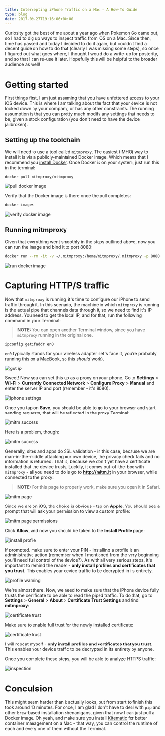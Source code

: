 ```yaml
---
title: Intercepting iPhone Traffic on a Mac - A How-To Guide
type: blog
date: 2017-09-27T19:16:06+00:00
---
```


Curiosity got the best of me about a year ago when Pokemon Go came out, so I had to dig up ways to inspect traffic from iOS on a Mac. Since then, time has passed and today I decided to do it again, but couldn't find a decent guide on how to do that (clearly I was missing some steps), so once I figured out what goes where, I thought I would do a write-up for posterity, and so that I can re-use it later. Hopefully this will be helpful to the broader audience as well!

# Getting started

First things first, I am just assuming that you have unfettered access to your iOS device. This is where I am talking about the fact that your device is not locked down by your company, or has any other constraints. The running assumption is that you can pretty much modify any settings that needs to be, given a stock configuration (you don't need to have the device jailbroken). 

## Setting up the toolchain

We will need to use a tool called `mitmproxy`. The easiest (IMHO) way to install it is via a publicly-maintained Docker image. Which means that I recommend you [install Docker](https://docs.docker.com/engine/installation/). Once Docker is on your system, just run this in the terminal:

```bash
docker pull mitmproxy/mitmproxy
```

![pull docker image](/images/postmedia/intercepting-ios-traffic/mitmproxy-install.gif)

Verify that the Docker image is there once the pull completes:

```bash
docker images
```

![verify docker image](/images/postmedia/intercepting-ios-traffic/docker-images.gif)

## Running mitmproxy

Given that everything went smoothly in the steps outlined above, now you can run the image and bind it to port 8080:

```bash
docker run --rm -it -v ~/.mitmproxy:/home/mitmproxy/.mitmproxy -p 8080:8080 mitmproxy/mitmproxy
```

![run docker image](/images/postmedia/intercepting-ios-traffic/mitm-run.gif)

# Capturing HTTP/S traffic

Now that `mitmproxy` is running, it's time to configure our iPhone to send traffic through it. In this scenario, the machine in which `mitmproxy` is running is the actual pipe that channels data through it, so we need to find it's IP address. You need to get the local IP, and for that, run the following command in your Terminal:

> **NOTE:** You can open another Terminal window, since you have `mitmproxy` running in the original one.

```bash
ipconfig getifaddr en0
```

`en0` typically stands for your wireless adapter (let's face it, you're probably running this on a MacBook, so this _should_ work).

![get ip](/images/postmedia/intercepting-ios-traffic/ip.gif)

Sweet! Now you can set this up as a proxy on your phone. Go to **Settings** > **Wi-Fi** > **Currently Connected Network** > **Configure Proxy** > **Manual** and enter the server IP and port (remember - it's 8080).

![iphone settings](/images/postmedia/intercepting-ios-traffic/settings.png)

Once you tap on **Save**, you should be able to go to your browser and start sending requests, that will be reflected in the proxy Terminal:

![mitm success](/images/postmedia/intercepting-ios-traffic/mitm-success.png)

Here is a problem, though:

![mitm success](/images/postmedia/intercepting-ios-traffic/problem.png)

Generally, sites and apps do SSL validation - in this case, because we are man-in-the-middle attacking our own device, the privacy check fails and no information is returned. That is, because we don't yet have a certificate installed that the device trusts. Luckily, it comes out-of-the-box with `mitmproxy` - all you need to do is go to **http://mitm.it** in your browser, while connected to the proxy:

>**NOTE:** For this page to properly work, make sure you open it in Safari.

![mitm page](/images/postmedia/intercepting-ios-traffic/mitm-page.png)

Since we are on iOS, the choice is obvious - tap on **Apple**. You should see a prompt that will ask your permission to view a custom profile:

![mitm page permissions](/images/postmedia/intercepting-ios-traffic/mitm-page-permission.png)

Click **Allow**, and now you should be taken to the **Install Profile** page:

![install profile](/images/postmedia/intercepting-ios-traffic/install-profile.png)

If prompted, make sure to enter your PIN - installing a profile is an administrative action (remember when I mentioned from the very beginning you'll need full control of the device?). As with all very serious steps, it's important to remind the reader - **only install profiles and certificates that you trust**. This enables your device traffic to be decrypted in its entirety.

![profile warning](/images/postmedia/intercepting-ios-traffic/profile-warning.png)

We're almost there. Now, we need to make sure that the iPhone device fully trusts the certificate to be able to read the piped traffic. To do that, go to **Settings** > **General** > **About** > **Certificate Trust Settings** and find **mitmproxy**:

![certificate trust](/images/postmedia/intercepting-ios-traffic/cert-trust.png)

Make sure to enable full trust for the newly installed certificate:

![certificate trust](/images/postmedia/intercepting-ios-traffic/trust-warning.png)

I will repeat myself - **only install profiles and certificates that you trust**. This enables your device traffic to be decrypted in its entirety by anyone.

Once you complete these steps, you will be able to analyze HTTPS traffic:

![inspection](/images/postmedia/intercepting-ios-traffic/inspection.gif)

# Conculsion

This might seem harder than it actually looks, but from start to finish this took around 10 minutes. For once, I am glad I don't have to deal with `pip` and other `brew`-based installation shenanigans, given that now I can just pull a Docker image. Oh yeah, and make sure you install [Kitematic](https://kitematic.com/) for better container management on a Mac - that way, you can control the runtime of each and every one of them without the Terminal.